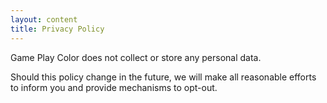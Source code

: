```yaml
---
layout: content
title: Privacy Policy
---
```


Game Play Color does not collect or store any personal data.

Should this policy change in the future, we will make all reasonable efforts to inform you and provide mechanisms to opt-out.
